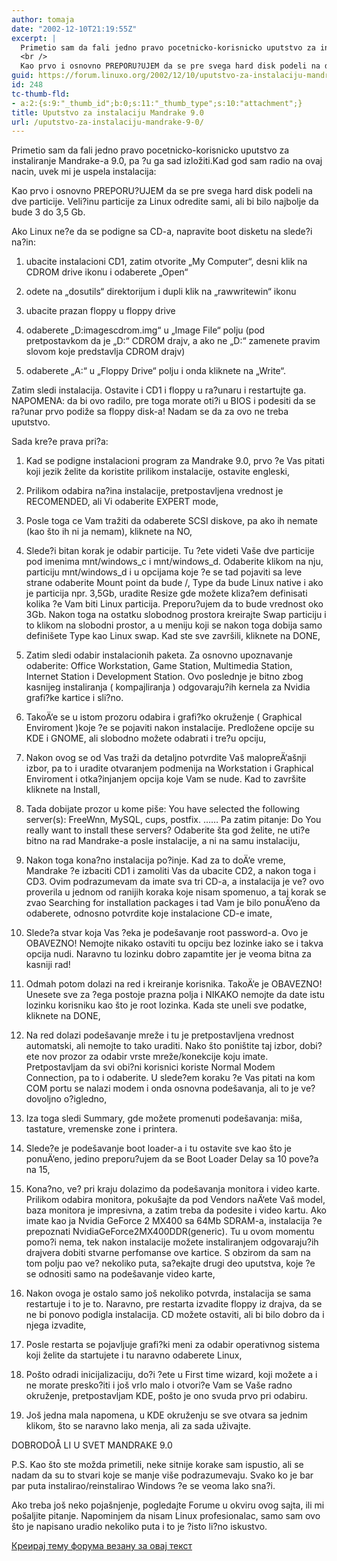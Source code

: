 ```yaml
---
author: tomaja
date: "2002-12-10T21:19:55Z"
excerpt: |
  Primetio sam da fali jedno pravo pocetnicko-korisnicko uputstvo za instaliranje Mandrake-a 9.0, pa ?u ga sad izložiti.Kad god sam radio na ovaj nacin, uvek mi je uspela instalacija:
  <br />
  Kao prvo i osnovno PREPORU?UJEM da se pre svega hard disk podeli na dve particije. Veli?inu particije za Linux odredite sami, ali bi bilo najbolje da bude 3 do 3,5 Gb.
guid: https://forum.linuxo.org/2002/12/10/uputstvo-za-instalaciju-mandrake-9-0/
id: 248
tc-thumb-fld:
- a:2:{s:9:"_thumb_id";b:0;s:11:"_thumb_type";s:10:"attachment";}
title: Uputstvo za instalaciju Mandrake 9.0
url: /uputstvo-za-instalaciju-mandrake-9-0/
---
```

Primetio sam da fali jedno pravo pocetnicko-korisnicko uputstvo za instaliranje Mandrake-a 9.0, pa ?u ga sad izložiti.Kad god sam radio na ovaj nacin, uvek mi je uspela instalacija:  
  
Kao prvo i osnovno PREPORU?UJEM da se pre svega hard disk podeli na dve particije. Veli?inu particije za Linux odredite sami, ali bi bilo najbolje da bude 3 do 3,5 Gb.

<!--break-->Ako Linux ne?e da se podigne sa CD-a, napravite boot disketu na slede?i na?in:

1. ubacite instalacioni CD1, zatim otvorite &#8222;My Computer&#8220;, desni klik na CDROM drive ikonu i odaberete &#8222;Open&#8220;  
  
2. odete na &#8222;dosutils&#8220; direktorijum i dupli klik na &#8222;rawwritewin&#8220; ikonu  
  
3. ubacite prazan floppy u floppy drive  
  
4. odaberete &#8222;D:imagescdrom.img&#8220; u &#8222;Image File&#8220; polju (pod pretpostavkom da je &#8222;D:&#8220; CDROM drajv, a ako ne &#8222;D:&#8220; zamenete pravim slovom koje predstavlja CDROM drajv)  
  
5. odaberete &#8222;A:&#8220; u &#8222;Floppy Drive&#8220; polju i onda kliknete na &#8222;Write&#8220;.

Zatim sledi instalacija. Ostavite i CD1 i floppy u ra?unaru i restartujte ga. NAPOMENA: da bi ovo radilo, pre toga morate oti?i u BIOS i podesiti da se ra?unar prvo podiže sa floppy disk-a! Nadam se da za ovo ne treba uputstvo.

Sada kre?e prava pri?a:

1. Kad se podigne instalacioni program za Mandrake 9.0, prvo ?e Vas pitati koji jezik želite da koristite prilikom instalacije, ostavite engleski,  
  
2. Prilikom odabira na?ina instalacije, pretpostavljena vrednost je RECOMENDED, ali Vi odaberite EXPERT mode,  
  
3. Posle toga ce Vam tražiti da odaberete SCSI diskove, pa ako ih nemate (kao što ih ni ja nemam), kliknete na NO,  
  
4. Slede?i bitan korak je odabir particije. Tu ?ete videti Vaše dve particije pod imenima mnt/windows\_c i mnt/windows\_d. Odaberite klikom na nju, particiju mnt/windows_d i u opcijama koje ?e se tad pojaviti sa leve strane odaberite Mount point da bude /, Type da bude Linux native i ako je particija npr. 3,5Gb, uradite Resize gde možete kliza?em definisati kolika ?e Vam biti Linux particija. Preporu?ujem da to bude vrednost oko 3Gb. Nakon toga na ostatku slobodnog prostora kreirajte Swap particiju i to klikom na slobodni prostor, a u meniju koji se nakon toga dobija samo definišete Type kao Linux swap. Kad ste sve završili, kliknete na DONE,  
  
5. Zatim sledi odabir instalacionih paketa. Za osnovno upoznavanje odaberite: Office Workstation, Game Station, Multimedia Station, Internet Station i Development Station. Ovo poslednje je bitno zbog kasnijeg instaliranja ( kompajliranja ) odgovaraju?ih kernela za Nvidia grafi?ke kartice i sli?no.  
  
6. TakoÄ‘e se u istom prozoru odabira i grafi?ko okruženje ( Graphical Enviroment )koje ?e se pojaviti nakon instalacije. Predložene opcije su KDE i GNOME, ali slobodno možete odabrati i tre?u opciju,  
  
7. Nakon ovog se od Vas traži da detaljno potvrdite Vaš malopreÄ‘ašnji izbor, pa to i uradite otvaranjem podmenija na Workstation i Graphical Enviroment i otka?injanjem opcija koje Vam se nude. Kad to završite kliknete na Install,  
  
8. Tada dobijate prozor u kome piše: You have selected the following server(s): FreeWnn, MySQL, cups, postfix. &#8230;&#8230; Pa zatim pitanje: Do You really want to install these servers? Odaberite šta god želite, ne uti?e bitno na rad Mandrake-a posle instalacije, a ni na samu instalaciju,  
  
9. Nakon toga kona?no instalacija po?inje. Kad za to doÄ‘e vreme, Mandrake ?e izbaciti CD1 i zamoliti Vas da ubacite CD2, a nakon toga i CD3. Ovim podrazumevam da imate sva tri CD-a, a instalacija je ve? ovo proverila u jednom od ranijih koraka koje nisam spomenuo, a taj korak se zvao Searching for installation packages i tad Vam je bilo ponuÄ‘eno da odaberete, odnosno potvrdite koje instalacione CD-e imate,  
  
10. Slede?a stvar koja Vas ?eka je podešavanje root password-a. Ovo je OBAVEZNO! Nemojte nikako ostaviti tu opciju bez lozinke iako se i takva opcija nudi. Naravno tu lozinku dobro zapamtite jer je veoma bitna za kasniji rad!  
  
11. Odmah potom dolazi na red i kreiranje korisnika. TakoÄ‘e je OBAVEZNO! Unesete sve za ?ega postoje prazna polja i NIKAKO nemojte da date istu lozinku korisniku kao što je root lozinka. Kada ste uneli sve podatke, kliknete na DONE,  
  
12. Na red dolazi podešavanje mreže i tu je pretpostavljena vrednost automatski, ali nemojte to tako uraditi. Nako što poništite taj izbor, dobi?ete nov prozor za odabir vrste mreže/konekcije koju imate. Pretpostavljam da svi obi?ni korisnici koriste Normal Modem Connection, pa to i odaberite. U slede?em koraku ?e Vas pitati na kom COM portu se nalazi modem i onda osnovna podešavanja, ali to je ve? dovoljno o?igledno,  
  
13. Iza toga sledi Summary, gde možete promenuti podešavanja: miša, tastature, vremenske zone i printera.  
  
14. Slede?e je podešavanje boot loader-a i tu ostavite sve kao što je ponuÄ‘eno, jedino preporu?ujem da se Boot Loader Delay sa 10 pove?a na 15,  
  
15. Kona?no, ve? pri kraju dolazimo da podešavanja monitora i video karte. Prilikom odabira monitora, pokušajte da pod Vendors naÄ‘ete Vaš model, baza monitora je impresivna, a zatim treba da podesite i video kartu. Ako imate kao ja Nvidia GeForce 2 MX400 sa 64Mb SDRAM-a, instalacija ?e prepoznati NvidiaGeForce2MX400DDR(generic). Tu u ovom momentu pomo?i nema, tek nakon instalacije možete instaliranjem odgovaraju?ih drajvera dobiti stvarne perfomanse ove kartice. S obzirom da sam na tom polju pao ve? nekoliko puta, sa?ekajte drugi deo uputstva, koje ?e se odnositi samo na podešavanje video karte,  
  
16. Nakon ovoga je ostalo samo još nekoliko potvrda, instalacija se sama restartuje i to je to. Naravno, pre restarta izvadite floppy iz drajva, da se ne bi ponovo podigla instalacija. CD možete ostaviti, ali bi bilo dobro da i njega izvadite,  
  
17. Posle restarta se pojavljuje grafi?ki meni za odabir operativnog sistema koji želite da startujete i tu naravno odaberete Linux,  
  
18. Pošto odradi inicijalizaciju, do?i ?ete u First time wizard, koji možete a i ne morate presko?iti i još vrlo malo i otvori?e Vam se Vaše radno okruženje, pretpostavljam KDE, pošto je ono svuda prvo pri odabiru.  
  
19. Još jedna mala napomena, u KDE okruženju se sve otvara sa jednim klikom, što se naravno lako menja, ali za sada uživajte.

DOBRODOÅ LI U SVET MANDRAKE 9.0

P.S. Kao što ste možda primetili, neke sitnije korake sam ispustio, ali se nadam da su to stvari koje se manje više podrazumevaju. Svako ko je bar par puta instalirao/reinstalirao Windows ?e se veoma lako sna?i.  


Ako treba još neko pojašnjenje, pogledajte Forume u okviru ovog sajta, ili mi pošaljite pitanje. Napominjem da nisam Linux profesionalac, samo sam ovo što je napisano uradio nekoliko puta i to je ?isto li?no iskustvo.

[Креирај тему форума везану за овај текст](https://linuxo.org/nova-tema-na-forumu/?se_pid=248)